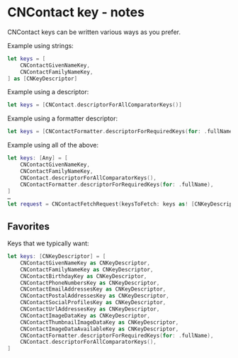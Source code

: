# CNContact key - notes

CNContact keys can be written various ways as you prefer.

Example using strings:

```swift
let keys = [
    CNContactGivenNameKey,
    CNContactFamilyNameKey,
] as [CNKeyDescriptor]
```

Example using a descriptor:

```swift
let keys = [CNContact.descriptorForAllComparatorKeys()]
```

Example using a formatter descriptor:

```swift
let keys = [CNContactFormatter.descriptorForRequiredKeys(for: .fullName)]
```

Example using all of the above:

```swift
let keys: [Any] = [
    CNContactGivenNameKey,
    CNContactFamilyNameKey,
    CNContact.descriptorForAllComparatorKeys(),
    CNContactFormatter.descriptorForRequiredKeys(for: .fullName),
]
…
let request = CNContactFetchRequest(keysToFetch: keys as! [CNKeyDescriptor])
```

## Favorites

Keys that we typically want:

```swift
let keys: [CNKeyDescriptor] = [
    CNContactGivenNameKey as CNKeyDescriptor,
    CNContactFamilyNameKey as CNKeyDescriptor,
    CNContactBirthdayKey as CNKeyDescriptor,
    CNContactPhoneNumbersKey as CNKeyDescriptor,
    CNContactEmailAddressesKey as CNKeyDescriptor,
    CNContactPostalAddressesKey as CNKeyDescriptor,
    CNContactSocialProfilesKey as CNKeyDescriptor,
    CNContactUrlAddressesKey as CNKeyDescriptor,
    CNContactImageDataKey as CNKeyDescriptor,
    CNContactThumbnailImageDataKey as CNKeyDescriptor,
    CNContactImageDataAvailableKey as CNKeyDescriptor,
    CNContactFormatter.descriptorForRequiredKeys(for: .fullName),
    CNContact.descriptorForAllComparatorKeys(),
]
```
